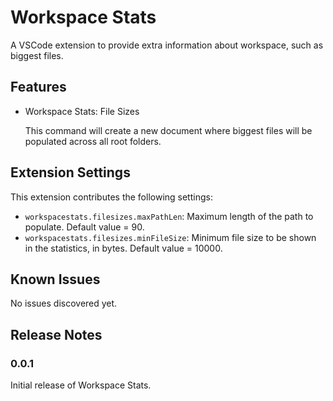 # Workspace Stats

A VSCode extension to provide extra information about workspace, such as biggest files.

## Features

* Workspace Stats: File Sizes

  This command will create a new document where biggest files will be populated across all root folders.

## Extension Settings

This extension contributes the following settings:
* `workspacestats.filesizes.maxPathLen`: Maximum length of the path to populate. Default value = 90.
* `workspacestats.filesizes.minFileSize`: Minimum file size to be shown in the statistics, in bytes. Default value = 10000.

## Known Issues

No issues discovered yet.

## Release Notes

### 0.0.1

Initial release of Workspace Stats.
